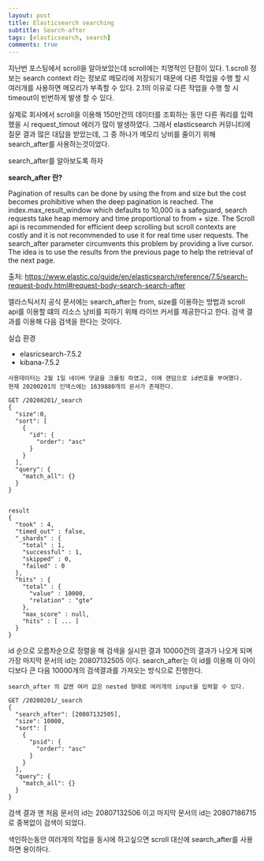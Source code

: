 ```yaml
---
layout: post
title: Elasticsearch searching
subtitle: Search-after 
tags: [elasticsearch, search]
comments: true
---
```


지난번 포스팅에서 scroll을 알아보았는데 scroll에는 치명적인 단점이 있다.
1.scroll 정보는 search context 라는 정보로 메모리에 저장되기 때문에 다른 작업을 수행 할 시 여러개를 사용하면 메모리가 부족할 수 있다.
2.1의 이유로 다른 작업을 수행 할 시 timeout이 빈번하게 발생 할 수 있다.

실제로 회사에서 scroll을 이용해 150만건의 데이터를 조회하는 동안 다른 쿼리를 입력했을 시 request_timout 에러가 많이 발생하였다.
그래서 elasticsearch 커뮤니티에 질문 결과 많은 대답을 받았는데, 그 중 하나가 메모리 낭비를 줄이기 위해 search_after를 사용하는것이었다.

search_after를 알아보도록 하자

**search_after 란?**

Pagination of results can be done by using the from and size but the cost becomes prohibitive when the deep pagination is reached. The index.max_result_window which defaults to 10,000 is a safeguard, search requests take heap memory and time proportional to from + size. The Scroll api is recommended for efficient deep scrolling but scroll contexts are costly and it is not recommended to use it for real time user requests. The search_after parameter circumvents this problem by providing a live cursor. The idea is to use the results from the previous page to help the retrieval of the next page.

출처: https://www.elastic.co/guide/en/elasticsearch/reference/7.5/search-request-body.html#request-body-search-search-after

엘라스틱서치 공식 문서에는 search_after는 from, size를 이용하는 방법과 scroll api를 이용할 떄의 리소스 낭비를 피하기 위해 라이브 커서를 제공한다고 한다.
검색 결과를 이용해 다음 검색을 한다는 것이다.

실습 환경
* elasricsearch-7.5.2
* kibana-7.5.2

~~~
사용데이터는 2월 1일 네이버 댓글을 크롤링 하였고, 이에 랜덤으로 id번호를 부여했다.
현재 20200201의 인덱스에는 1639880개의 문서가 존재한다.

GET /20200201/_search
{
  "size":0,
  "sort": [
    {
      "id": {
        "order": "asc"
      }
    }
  ],
  "query": {
    "match_all": {}
  }
}


result
{
  "took" : 4,
  "timed_out" : false,
  "_shards" : {
    "total" : 1,
    "successful" : 1,
    "skipped" : 0,
    "failed" : 0
  },
  "hits" : {
    "total" : {
      "value" : 10000,
      "relation" : "gte"
    },
    "max_score" : null,
    "hits" : [ ... ]
  }
}
~~~
id 순으로 오름차순으로 정렬을 해 검색을 실시한 결과 10000건의 결과가 나오게 되며 가장 마지막 문서의 id는 20807132505 이다.
search_after는 이 id를 이용해 이 아이디보다 큰 다음 10000개의 검색결과를 가져오는 방식으로 진행한다.

~~~
search_after 의 값엔 여러 값은 nested 형태로 여러개의 input을 입력할 수 있다.

GET /20200201/_search
{
  "search_after": [20807132505],
  "size": 10000, 
  "sort": [
    {
      "psid": {
        "order": "asc"
      }
    }
  ],
  "query": {
    "match_all": {}
  }
}
~~~

검색 결과 맨 처음 문서의 id는 20807132506 이고 마지막 문서의 id는 20807186715로 중복없이 검색이 되었다.

색인하는동안 여러개의 작업을 동시에 하고싶으면 scroll 대신에 search_after를 사용하면 용이하다.
